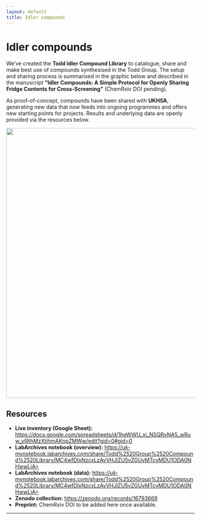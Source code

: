 ```yaml
---
layout: default
title: Idler compounds
---
```


# Idler compounds

We’ve created the **Todd Idler Compound Library** to catalogue, share and make best use of compounds synthesised in the Todd Group. The setup and sharing process is summarised in the graphic below and described in the manuscript **“Idler Compounds: A Simple Protocol for Openly Sharing Fridge Contents for Cross-Screening”** (ChemRxiv DOI pending).

As proof-of-concept, compounds have been shared with **UKHSA**, generating new data that now feeds into ongoing programmes and offers new starting points for projects. Results and underlying data are openly provided via the resources below.

<center><img width="1280" height="720" alt="Online graphic" src="https://github.com/user-attachments/assets/df1fd5cc-69b7-4acb-8479-dba43566edfd" /></center>

## Resources
- **Live inventory (Google Sheet):** <https://docs.google.com/spreadsheets/d/1heWWU_xi_NSQRvNA5_wRuw_vl9IhMzXtihmAKnpZMWw/edit?gid=0#gid=0>
- **LabArchives notebook (overview):** <https://uk-mynotebook.labarchives.com/share/Todd%2520Group%2520Compound%2520Library/MC4wfDIxNzcxLzAvVHJlZU5vZGUvMTcyMDU1ODA0NHwwLjA=>
- **LabArchives notebook (data):** <https://uk-mynotebook.labarchives.com/share/Todd%2520Group%2520Compound%2520Library/MC4wfDIxNzcxLzAvVHJlZU5vZGUvMTcyMDU1ODA0NHwwLjA=>
- **Zenodo collection:** <https://zenodo.org/records/16793669>
- **Preprint:** ChemRxiv DOI to be added here once available.




---

